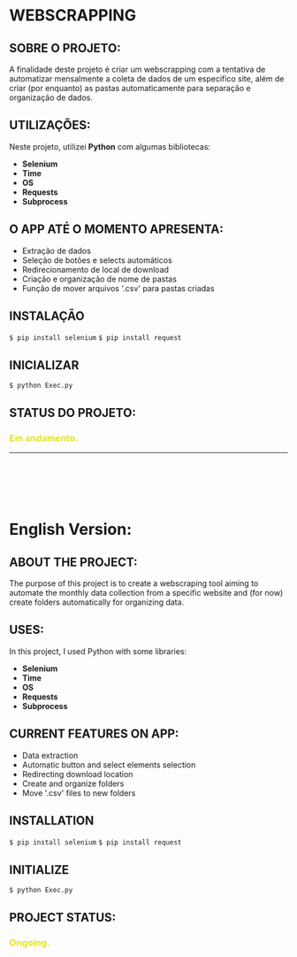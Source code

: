 # WEBSCRAPPING 

## SOBRE O PROJETO:
A finalidade deste projeto é criar um webscrapping com a tentativa de automatizar mensalmente a coleta de dados de um especifico site, além de criar (por enquanto) as pastas automaticamente para separação e organização de dados.

## UTILIZAÇÕES:
Neste projeto, utilizei **Python** com algumas bibliotecas: 
<b>
- Selenium
- Time
- OS
- Requests
- Subprocess
</b>

## O APP ATÉ O MOMENTO APRESENTA:
- Extração de dados
- Seleção de botões e selects automáticos
- Redirecionamento de local de download
- Criação e organização de nome de pastas
- Função de mover arquivos '.csv' para pastas criadas

## INSTALAÇÃO
`$ pip install selenium`
`$ pip install request`

## INICIALIZAR
`$ python Exec.py`

## STATUS DO PROJETO:
 <h3><b><font color="#e5e619">Em andamento.</font></b></h3>

***

<br />
<br />

<br />
<br />


# English Version:

## ABOUT THE PROJECT:
The purpose of this project is to create a webscraping tool aiming to automate the monthly data collection from a specific website and (for now) create folders automatically for organizing data.

## USES:
In this project, I used Python with some libraries:
<b>
- Selenium
- Time
- OS
- Requests
- Subprocess
</b>

## CURRENT FEATURES ON APP:
- Data extraction
- Automatic button and select elements selection
- Redirecting download location
- Create and organize folders
- Move '.csv' files to new folders

## INSTALLATION
`$ pip install selenium`
`$ pip install request`

## INITIALIZE
`$ python Exec.py`

## PROJECT STATUS:
 <h3><b><font color="#e5e619">Ongoing.</font></b></h3>
